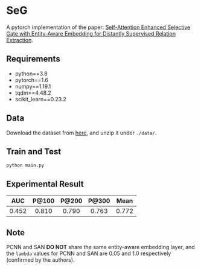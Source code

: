 # SeG
A pytorch implementation of the paper: [Self-Attention Enhanced Selective Gate with Entity-Aware Embedding for Distantly Supervised Relation Extraction](https://arxiv.org/pdf/1911.11899.pdf).

## Requirements
* python==3.8
* pytorch==1.6
* numpy==1.19.1
* tqdm==4.48.2
* scikit_learn==0.23.2

## Data
Download the dataset from [here](https://github.com/thunlp/HNRE/tree/master/raw_data), and unzip it under `./data/`.

## Train and Test
```
python main.py
```

## Experimental Result

| AUC | P@100  | P@200 | P@300 | Mean |
| :-: | :----: | :---: | :---: | :--: |
| 0.452 | 0.810 | 0.790 | 0.763 | 0.772 |

## Note
PCNN and SAN **DO NOT** share the same entity-aware embedding layer, and the `lambda` values for PCNN and SAN are 0.05 and 1.0 respectively (confirmed by the authors).
